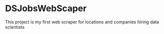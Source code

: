 # DSJobsWebScaper
This project is my first web scraper for locations and companies hiring data scientists
